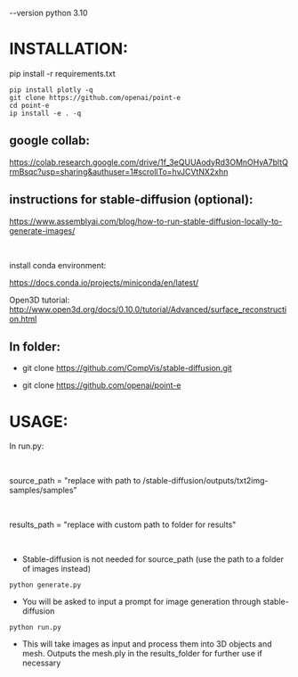 --version python 3.10

# INSTALLATION:
pip install -r requirements.txt

```
pip install plotly -q
git clone https://github.com/openai/point-e
cd point-e
ip install -e . -q
```

## google collab:
https://colab.research.google.com/drive/1f_3eQUUAodyRd3OMnOHyA7bltQrmBsqc?usp=sharing&authuser=1#scrollTo=hvJCVtNX2xhn

## instructions for stable-diffusion (optional):
https://www.assemblyai.com/blog/how-to-run-stable-diffusion-locally-to-generate-images/

<br />

install conda environment:

https://docs.conda.io/projects/miniconda/en/latest/

Open3D tutorial: http://www.open3d.org/docs/0.10.0/tutorial/Advanced/surface_reconstruction.html

## In folder:

* git clone https://github.com/CompVis/stable-diffusion.git

* git clone https://github.com/openai/point-e

# USAGE:
In run.py:

<br />

source_path = "replace with path to /stable-diffusion/outputs/txt2img-samples/samples"

<br />

results_path = "replace with custom path to folder for results"

<br />

* Stable-diffusion is not needed for source_path (use the path to a folder of images instead)
```
python generate.py
```
* You will be asked to input a prompt for image generation through stable-diffusion
```
python run.py
```

* This will take images as input and process them into 3D objects and mesh. Outputs the mesh.ply in the results_folder for further use if necessary
